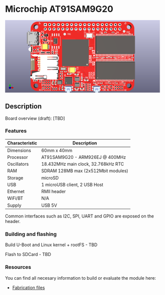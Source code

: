 # Microchip AT91SAM9G20

![board_render](/assets/front.png)

## Description

Board overview (draft):
[TBD]


### Features


| Characteristic | Description |
| --- | --- |
| Dimensions | 60mm x 40mm |
| Processor | AT91SAM9G20 - ARM926EJ @ 400MHz |
| Oscillators |  18.432MHz main clock, 32.768kHz RTC |
| RAM | SDRAM 128MB max (2x512Mbit modules) |
| Storage | microSD |
| USB | 1 microUSB client, 2 USB Host|
| Ethernet | RMII header |
| WiFi/BT | N/A |
| Supply | USB 5V |

Common interfaces such as I2C, SPI, UART and GPIO are exposed on the header.


### Building and flashing

Build U-Boot and Linux kernel + rootFS - TBD

Flash to SDCard - TBD

 
### Resources

You can find all necesary information to build or evaluate the module here:
   - [Fabrication files](https://github.com/vd-rd/sbc_alw_a13/releases)
